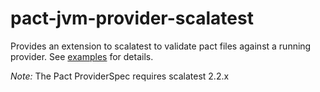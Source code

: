 pact-jvm-provider-scalatest
========================

Provides an extension to scalatest to validate pact files against a running provider. See
[examples](https://github.com/DiUS/pact-jvm/tree/master/provider/scalatest/src/test/scala/au/com/dius/pact/provider/scalatest)
for details.

<!-- absolute URL for docs.pact.io -->

*Note:* The Pact ProviderSpec requires scalatest 2.2.x

